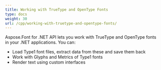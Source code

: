 ```yaml
---
title: Working with TrueType and OpenType Fonts
type: docs
weight: 30
url: /cpp/working-with-truetype-and-opentype-fonts/
---
```


Aspose.Font for .NET API lets you work with TrueType and OpenType fonts in your .NET applications. You can:
 * Load Type1 font files, extract data from these and save them back
 * Work with Glyphs and Metrics of Type1 fonts
 * Render text using custom interfaces
